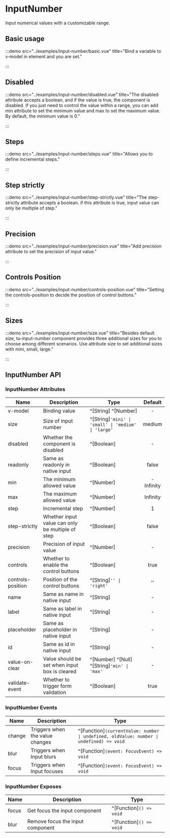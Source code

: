 # InputNumber

Input numerical values with a customizable range.

## Basic usage

:::demo src="../examples/input-number/basic.vue" title="Bind a variable to v-model in <tu-input-number> element and you are set."

:::

## Disabled

:::demo src="../examples/input-number/disabled.vue" title="The disabled attribute accepts a boolean, and if the value is true, the component is disabled. If you just need to control the value within a range, you can add min attribute to set the minimum value and max to set the maximum value. By default, the minimum value is 0."

:::

## Steps

:::demo src="../examples/input-number/steps.vue" title="Allows you to define incremental steps."

:::

## Step strictly

:::demo src="../examples/input-number/step-strictly.vue" title="The step-strictly attribute accepts a boolean. if this attribute is true, input value can only be multiple of step."

:::

## Precision

:::demo src="../examples/input-number/precision.vue" title="Add precision attribute to set the precision of input value."

:::

## Controls Position

:::demo src="../examples/input-number/controls-position.vue" title="Setting the controls-position to decide the position of control buttons."

:::

## Sizes

:::demo src="../examples/input-number/size.vue" title="Besides default size, tu-input-number component provides three additional sizes for you to choose among different scenarios. Use attribute size to set additional sizes with mini, small, large."

:::

## InputNumber API

### InputNumber Attributes

| Name | Description | Type | Default |
| ------ | ---- | ---- | :----: |
| v-model | Binding value | ^[String] ^[Number] | - |
| size | Size of input number | ^[String]`'mini' \| 'small' \| 'medium' \| 'large'` | medium |
| disabled | Whether the component is disabled | ^[Boolean] | - |
| readonly | Same as readonly in native input | ^[Boolean] | false |
| min | The minimum allowed value | ^[Number] | -Infinity |
| max | The maximum allowed value | ^[Number] | Infinity |
| step | Incremental step | ^[Number]  | 1  |
| step-strictly | Whether input value can only be multiple of step | ^[Boolean]  | false |
| precision | Precision of input value | ^[Number] | - |
| controls | Whether to enable the control buttons | ^[Boolean] | true |
| controls-position | Position of the control buttons | ^[String]`'' \| 'right'` | '' |
| name | Same as name in native input | ^[String] | - |
| label | Same as label in native input | ^[String] | - |
| placeholder | Same as placeholder in native input | ^[String] | - |
| id | Same as id in native input | ^[String] | - |
| value-on-clear | Value should be set when input box is cleared | ^[Number] ^[Null] ^[String]`'min' \| 'max'` | - |
| validate-event | Whether to trigger form validation | ^[Boolean]  | true |

### InputNumber Events

| Name | Description | Type |
| ------ | ---- | ---- |
| change | Triggers when the value changes | ^[Function]`(currentValue: number \| undefined, oldValue: number \| undefined) => void` |
| blur | Triggers when Input blurs | ^[Function]`(event: FocusEvent) => void` |
| focus | Triggers when Input focuses | ^[Function]`(event: FocusEvent) => void` |

### InputNumber Exposes

| Name | Description | Type |
| ------ | ---- | ---- |
| focus | Get focus the input component | ^[Function]`() => void` |
| blur | Remove focus the input component | ^[Function]`() => void` |
